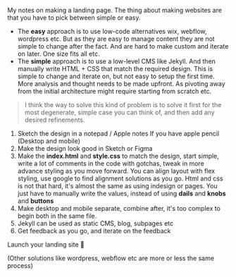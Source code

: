 My notes on making a landing page. <!--more--> The thing about making websites are that you have to pick between simple or easy.

- The **easy** approach is to use low-code alternatives wix, webflow, wordpress etc. But as they are easy to manage content they are not simple to change after the fact. And are hard to make custom and iterate on later. One size fits all etc.
- The **simple** approach is to use a low-level CMS like Jekyll. And then manually write HTML + CSS that match the required design. This is simple to change and iterate on, but not easy to setup the first time. More analysis and thought needs to be made upfront. As pivoting away from the initial architecture might require starting from scratch etc.

> I think the way to solve this kind of problem is to solve it first for the most degenerate, simple case you can think of, and then add any desired refinements.

1. Sketch the design in a notepad / Apple notes If you have apple pencil (Desktop and mobile)
2. Make the design look good in Sketch or Figma
3. Make the **index.html** and **style.css** to match the design, start simple, write a lot of comments in the code with gotchas, tweak in more advance styling as you move forward. You can align layout with flex styling, use google to find alignment solutions as you go. Html and css is not that hard, it's almost the same as using indesign or pages. You just have to manually write the values, instead of using **dails** and **knobs** and **buttons**
4. Make desktop and mobile separate, combine after, it's too complex to begin both in the same file.
5. Jekyll can be used as static CMS, blog, subpages etc
6. Get feedback as you go, and iterate on the feedback

Launch your landing site 🚀

(Other solutions like wordpress, webflow etc are more or less the same process)
